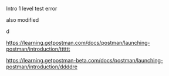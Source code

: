Intro 1 level test
error

also modified

d

<https://learning.getpostman.com/docs/postman/launching-postman/introduction/tttttt>


<https://learning.getpostman-beta.com/docs/postman/launching-postman/introduction/ddddre>
